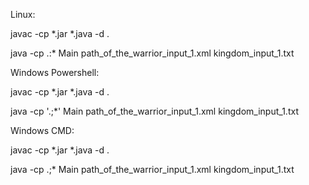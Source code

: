 Linux:

javac -cp *.jar *.java -d .

java -cp .:* Main path_of_the_warrior_input_1.xml kingdom_input_1.txt

Windows Powershell:

javac -cp *.jar *.java -d .

java -cp '.;*' Main path_of_the_warrior_input_1.xml kingdom_input_1.txt

Windows CMD:

javac -cp *.jar *.java -d .

java -cp .;* Main path_of_the_warrior_input_1.xml kingdom_input_1.txt
